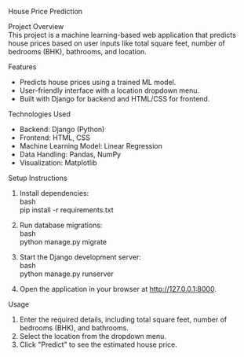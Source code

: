 House Price Prediction  

 Project Overview  
This project is a machine learning-based web application that predicts house prices based on user inputs like total square feet, number of bedrooms (BHK), bathrooms, and location.  

 Features  
- Predicts house prices using a trained ML model.  
- User-friendly interface with a location dropdown menu.  
- Built with Django for backend and HTML/CSS for frontend.  

 Technologies Used  
- Backend: Django (Python)  
- Frontend: HTML, CSS  
- Machine Learning Model: Linear Regression  
- Data Handling: Pandas, NumPy  
- Visualization: Matplotlib   

 Setup Instructions   

1. Install dependencies:  
   bash  
   pip install -r requirements.txt  
     

2. Run database migrations:  
   bash  
   python manage.py migrate  
     

3. Start the Django development server:  
   bash  
   python manage.py runserver  
     

5. Open the application in your browser at http://127.0.0.1:8000.  

 Usage  
1. Enter the required details, including total square feet, number of bedrooms (BHK), and bathrooms.  
2. Select the location from the dropdown menu.  
3. Click "Predict" to see the estimated house price.  
  
  

